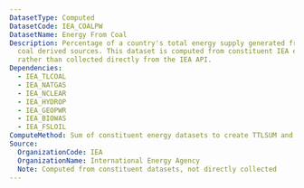 ```yaml
---
DatasetType: Computed
DatasetCode: IEA_COALPW
DatasetName: Energy From Coal
Description: Percentage of a country's total energy supply generated from coal and
  coal derived sources. This dataset is computed from constituent IEA energy datasets
  rather than collected directly from the IEA API.
Dependencies:
  - IEA_TLCOAL
  - IEA_NATGAS
  - IEA_NCLEAR
  - IEA_HYDROP
  - IEA_GEOPWR
  - IEA_BIOWAS
  - IEA_FSLOIL
ComputeMethod: Sum of constituent energy datasets to create TTLSUM and component values
Source:
  OrganizationCode: IEA
  OrganizationName: International Energy Agency
  Note: Computed from constituent datasets, not directly collected
---
```


